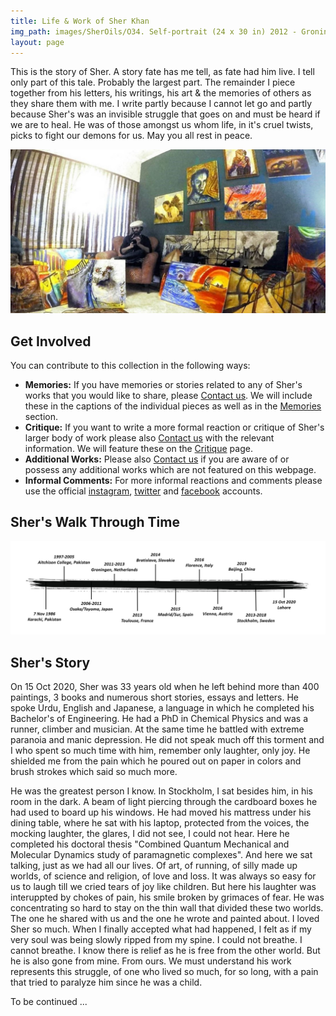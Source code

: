 ```yaml
---
title: Life & Work of Sher Khan
img_path: images/SherOils/O34. Self-portrait (24 x 30 in) 2012 - Groningen.jpg
layout: page
---
```


This is the story of Sher. A story fate has me tell, as fate had him live. I tell only part of this tale. Probably the largest part. The remainder I piece together from his letters, his writings, his art & the memories of others as they share them with me. I write partly because I cannot let go and partly because Sher's was an invisible struggle that goes on and must be heard if we are to heal. He was of those amongst us whom life, in it's cruel twists, picks to fight our demons for us. May you all rest in peace.

<p></p>

<img src="/images/Webpage/sher_studio2.jpg" />

<p></p>

## Get Involved

You can contribute to this collection in the following ways:
- **Memories:** If you have memories or stories related to any of Sher's works that you would like to share, please [Contact us](/contact). We will include these in the captions of the individual pieces as well as in the [Memories](/memories) section.
- **Critique:** If you want to write a more formal reaction or critique of Sher's larger body of work please also [Contact us](/contact) with the relevant information. We will feature these on the [Critique](/critique) page.
- **Additional Works:** Please also [Contact us](/contact) if you are aware of or possess any additional works which are not featured on this webpage. 
- **Informal Comments:** For more informal reactions and comments please use the official [instagram](https://www.instagram.com/sherslifework/), [twitter](https://twitter.com/sherslifework) and [facebook](https://www.facebook.com/Sherslifework-107327871176700/?view_public_for=107327871176700) accounts.

## Sher's Walk Through Time

<img src="/images/Webpage/timeline.jpg" />

## Sher's Story

On 15 Oct 2020, Sher was 33 years old when he left behind more than 400 paintings, 3 books and numerous short stories, essays and letters. He spoke Urdu, English and Japanese, a language in which he completed his Bachelor's of Engineering. He had a PhD in Chemical Physics and was a runner, climber and musician. At the same time he battled with extreme paranoia and manic depression. He did not speak much off this torment and I who spent so much time with him, remember only laughter, only joy. He shielded me from the pain which he poured out on paper in colors and brush strokes which said so much more. 

He was the greatest person I know. In Stockholm, I sat besides him, in his room in the dark. A beam of light piercing through the cardboard boxes he had used to board up his windows. He had moved his mattress under his dining table, where he sat with his laptop, protected from the voices, the mocking laughter, the glares, I did not see, I could not hear. Here he completed his doctoral thesis "Combined Quantum Mechanical and Molecular Dynamics study of paramagnetic complexes". And here we sat talking, just as we had all our lives. Of art, of running, of silly made up worlds, of science and religion, of love and loss. It was always so easy for us to laugh till we cried tears of joy like children. But here his laughter was interuppted by chokes of pain, his smile broken by grimaces of fear. He was concentrating so hard to stay on the thin wall that divided these two worlds. The one he shared with us and the one he wrote and painted about. I loved Sher so much. When I finally accepted what had happened, I felt as if my very soul was being slowly ripped from my spine. I could not breathe. I cannot breathe. I know there is relief as he is free from the other world. But he is also gone from mine. From ours. We must understand his work represents this struggle, of one who lived so much, for so long, with a pain that tried to paralyze him since he was a child.   

To be continued ...
